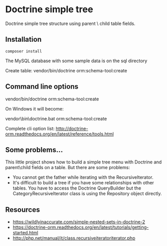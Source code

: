 Doctrine simple tree
=========================

Doctrine simple tree structure using parent \ child table fields.

Installation
-------------------------

	composer install
	
The MySQL database with some sample data is on the sql directory

Create table:
	vendor/bin/doctrine orm:schema-tool:create

Command line options
-------------------------

vendor/bin/doctrine orm:schema-tool:create

On Windows it will become:

vendor\bin\doctrine.bat orm:schema-tool:create

Complete cli option list: http://doctrine-orm.readthedocs.org/en/latest/reference/tools.html


Some problems...
-------------------------

This little project shows how to build a simple tree menu with Doctrine and parent\child fields on a table. But there are some problems:

- You cannot get the father while iterating with the RecursiveIterator.
- It's difficult to build a tree if you have some relationships with other tables. You have to access the Doctrine QueryBuilder but the CategoryRecursiveIterator class is using the Repository object directly.

Resources
-------------------------

- https://wildlyinaccurate.com/simple-nested-sets-in-doctrine-2
- https://doctrine-orm.readthedocs.org/en/latest/tutorials/getting-started.html
- http://php.net/manual/it/class.recursiveiteratoriterator.php
